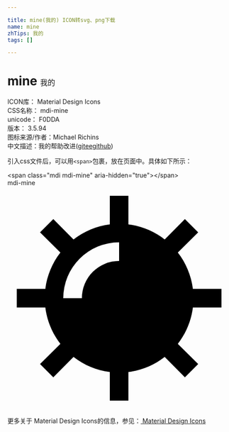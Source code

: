 ```yaml
---

title: mine(我的) ICON转svg、png下载
name: mine
zhTips: 我的
tags: []

---
```


# mine  <small style="font-size: 60%;font-weight: 100">我的</small>


<div class="detail-page">
<p>
<span>
ICON库：
<span class="badge-secondary badge">Material Design Icons</span> 
</span>
<br/>
<span>
CSS名称：
<span class="badge-secondary badge">mdi-mine</span> 
</span>
<br/>
<span>
unicode：
<span class="badge-secondary badge">F0DDA</span> 
<copy-btn content='F0DDA' btn-title=""></copy-btn>
<copy-btn :content='String.fromCodePoint(parseInt("F0DDA", 16))' btn-title="复制U"></copy-btn>
</span>
<br/>
<span>
版本：
<span class="badge-secondary badge">3.5.94</span> 
</span>
<br/>
<span>图标来源/作者：<span class="badge-light badge">Michael Richins</span></span> 
<br/>
<span class="zh-detail">中文描述：<span class="badge-primary badge">我的</span><span class="help-link"><span>帮助改进</span>(<a href="https://gitee.com/liuwave/icon-helper/edit/master/json/material/mine.json" target="_blank" rel="noopener noreferrer">gitee</a><a href="https://github.com/liuwave/icon-helper/edit/master/json/material/mine.json" target="_blank" rel="noopener noreferrer">github</a></span>)</span><br/>
</p>
</div>
<div class="alert alert-dark">
  <i class="mdi mdi-mine mdi-48px"></i>
  <i class="mdi mdi-mine mdi-36px"></i>
  <i class="mdi mdi-mine mdi-24px"></i>
  <i class="mdi mdi-mine mdi-18px"></i>
</div>
<div>
  <p>引入css文件后，可以用<code>&lt;span&gt;</code>包裹，放在页面中。具体如下所示：    
  </p>
  <div class="alert alert-primary" style="font-size: 14px">
    &lt;span class="mdi mdi-mine" aria-hidden="true"&gt;&lt;/span&gt;
    <copy-btn content='<span class="mdi mdi-mine" aria-hidden="true"></span>'></copy-btn>
  </div>
  <div class="alert alert-secondary">
    <i class="mdi mdi-mine"
    style="font-size: 24px"
    aria-hidden="true"></i> mdi-mine
    <copy-btn content="mdi-mine" btn-title="复制图标名称"></copy-btn>
  </div>
</div>
<div id="svg" class="svg-wrap">
<svg xmlns="http://www.w3.org/2000/svg" viewBox="0 0 24 24"><path d="M23,13V11H19.93C19.75,9.58 19.19,8.23 18.31,7.1L20.5,4.93L19.07,3.5L16.9,5.69C15.77,4.81 14.42,4.25 13,4.07V1H11V4.07C9.58,4.25 8.23,4.81 7.1,5.69L4.93,3.5L3.5,4.93L5.69,7.1C4.81,8.23 4.25,9.58 4.07,11H1V13H4.07C4.25,14.42 4.81,15.77 5.69,16.9L3.5,19.07L4.93,20.5L7.1,18.31C8.23,19.19 9.58,19.75 11,19.93V23H13V19.93C14.42,19.75 15.77,19.19 16.9,18.31L19.07,20.5L20.5,19.07L18.31,16.9C19.19,15.77 19.75,14.42 19.93,13H23M12,8A4,4 0 0,0 8,12H6A6,6 0 0,1 12,6V8Z" /></svg>
</div>
<detail full-name='mdi-mine'></detail>
    
<div><p>更多关于 Material Design Icons的信息，参见：<a target="_blank" href="https://iconhelper.cn/material.html"> Material Design Icons</a>
</p></div>
